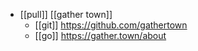 - [[pull]] [[gather town]]
	- [[git]] https://github.com/gathertown
	- [[go]] https://gather.town/about